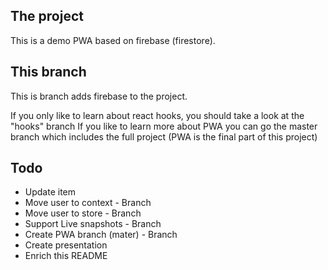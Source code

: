 ## The project

This is a demo PWA based on firebase (firestore).

## This branch

This is branch adds firebase to the project.

If you only like to learn about react hooks, you should take a look at the "hooks" branch
If you like to learn more about PWA you can go the master branch which includes the full project (PWA is the final part of this project)

## Todo
- Update item
- Move user to context - Branch
- Move user to store  - Branch
- Support Live snapshots - Branch
- Create PWA branch (mater) - Branch
- Create presentation
- Enrich this README